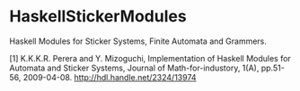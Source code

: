 HaskellStickerModules  
=====================  

Haskell Modules for Sticker Systems, Finite Automata and Grammers.

[1] K.K.K.R. Perera and Y. Mizoguchi, Implementation of Haskell Modules for Automata and Sticker Systems, Journal of Math-for-industory, 1(A), pp.51-56, 2009-04-08. http://hdl.handle.net/2324/13974
